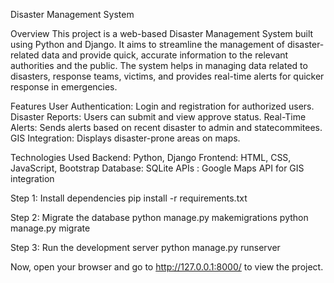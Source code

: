 Disaster Management System

Overview
This project is a web-based Disaster Management System built using Python and Django. It aims to streamline the management of disaster-related data and provide quick, accurate information to the relevant authorities and the public.
The system helps in managing data related to disasters, response teams, victims, and provides real-time alerts for quicker response in emergencies.

Features
User Authentication: Login and registration for authorized users.
Disaster Reports: Users can submit and view approve status.
Real-Time Alerts: Sends alerts based on recent disaster to admin and statecommitees.
GIS Integration: Displays disaster-prone areas on maps.

Technologies Used
Backend: Python, Django
Frontend: HTML, CSS, JavaScript, Bootstrap
Database: SQLite 
APIs : Google Maps API for GIS integration

Step 1: Install dependencies
pip install -r requirements.txt

Step 2: Migrate the database
python manage.py makemigrations
python manage.py migrate

Step 3: Run the development server
python manage.py runserver


Now, open your browser and go to http://127.0.0.1:8000/ to view the project.
